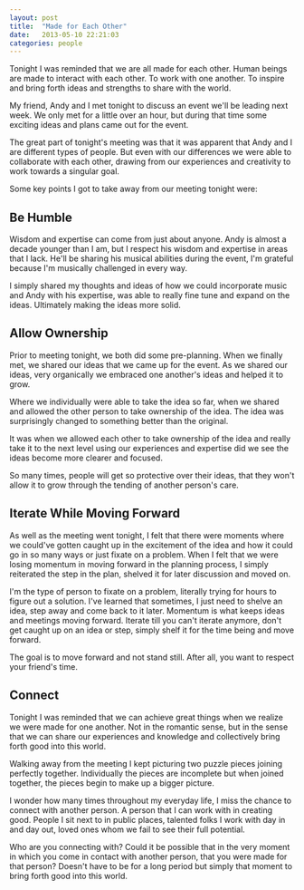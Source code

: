 ```yaml
---
layout: post
title:  "Made for Each Other"
date:   2013-05-10 22:21:03
categories: people 
---
```


Tonight I was reminded that we are all made for each other. Human beings are made to interact with each other. To work with one another. To inspire and bring forth ideas and strengths to share with the world.

My friend, Andy and I met tonight to discuss an event we'll be leading next week. We only met for a little over an hour, but during that time some exciting ideas and plans came out for the event.

The great part of tonight's meeting was that it was apparent that Andy and I are different types of people. But even with our differences we were able to collaborate with each other, drawing from our experiences and creativity to work towards a singular goal.

Some key points I got to take away from our meeting tonight were:

<h2>Be Humble</h2>
Wisdom and expertise can come from just about anyone. Andy is almost a decade younger than I am, but I respect his wisdom and expertise in areas that I lack. He'll be sharing his musical abilities during the event, I'm grateful because I'm musically challenged in every way.

I simply shared my thoughts and ideas of how we could incorporate music and Andy with his expertise, was able to really fine tune and expand on the ideas. Ultimately making the ideas more solid.

<h2>Allow Ownership</h2>
Prior to meeting tonight, we both did some pre-planning. When we finally met, we shared our ideas that we came up for the event. As we shared our ideas,  very organically we embraced one another's ideas and helped it to grow.

Where we individually were able to take the idea so far, when we shared and allowed the other person to take ownership of the idea. The idea was surprisingly changed to something better than the original.

It was when we allowed each other to take ownership of the idea and really take it to the next level using our experiences and expertise did we see the ideas become more clearer and focused.

So many times, people will get so protective over their ideas, that they won't allow it to grow through the tending of another person's care.

<h2>Iterate While Moving Forward</h2>
As well as the meeting went tonight, I felt that there were moments where we could've gotten caught up in the excitement of the idea and how it could go in so many ways or just fixate on a problem. When I felt that we were losing momentum in moving forward in the planning process, I simply reiterated the step in the plan, shelved it for later discussion and moved on.

I'm the type of person to fixate on a problem, literally trying for hours to figure out a solution. I've learned that sometimes, I just need to shelve an idea, step away and come back to it later. Momentum is what keeps ideas and meetings moving forward. Iterate till you can't iterate anymore, don't get caught up on an idea or step, simply shelf it for the time being and move forward.

The goal is to move forward and not stand still. After all, you want to respect your friend's time.

<h2>Connect</h2>
Tonight I was reminded that we can achieve great things when we realize we were made for one another. Not in the romantic sense, but in the sense that we can share our experiences and knowledge and collectively bring forth good into this world.

Walking away from the meeting I kept picturing two puzzle pieces joining perfectly together. Individually the pieces are incomplete but when joined together, the pieces begin to make up a bigger picture.

I wonder how many times throughout my everyday life, I miss the chance to connect with another person. A person that I can work with in creating good. People I sit next to in public places, talented folks I work with day in and day out, loved ones whom we fail to see their full potential.

Who are you connecting with? Could it be possible that in the very moment in which you come in contact with another person, that you were made for that person? Doesn't have to be for a long period but simply that moment to bring forth good into this world.

